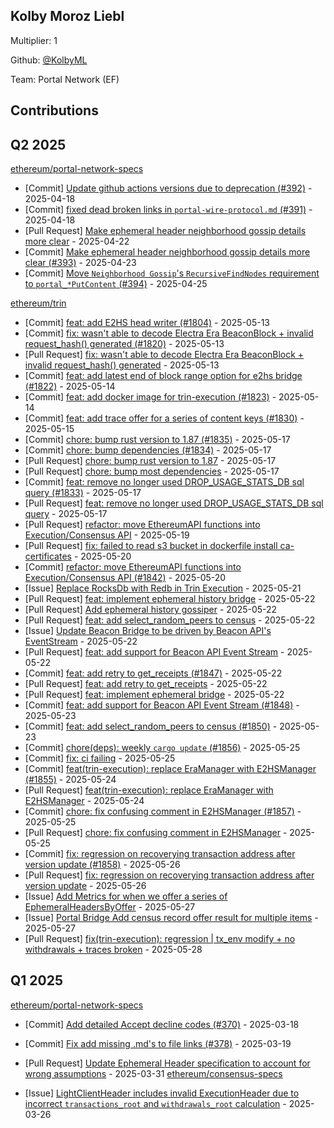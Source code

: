 
## Kolby Moroz Liebl
Multiplier: 1

Github: [@KolbyML](https://github.com/KolbyML)

Team: Portal Network (EF)

## Contributions

## Q2 2025


[ethereum/portal-network-specs](https://github.com/ethereum/portal-network-specs)
* [Commit] [Update github actions versions due to deprecation (#392)](https://github.com/ethereum/portal-network-specs/commit/ffc01f500d3b71b512707a32d5c254b97eebafc1) - 2025-04-18
* [Commit] [fixed dead broken links in `portal-wire-protocol.md` (#391)](https://github.com/ethereum/portal-network-specs/commit/e4cce2e016f89cc6730ec49317b3d624dbd8aea7) - 2025-04-18
* [Pull Request] [Make ephemeral header neighborhood gossip details more clear](https://github.com/ethereum/portal-network-specs/pull/393) - 2025-04-22
* [Commit] [Make ephemeral header neighborhood gossip details more clear (#393)](https://github.com/ethereum/portal-network-specs/commit/23dda51f0d60e700b94d6b4f14dc87e7073c38da) - 2025-04-23
* [Commit] [Move `Neighborhood Gossip`'s `RecursiveFindNodes` requirement to `portal_*PutContent` (#394)](https://github.com/ethereum/portal-network-specs/commit/a9f320dcf7cf698acbe4a80965c3fc255a2afd9c) - 2025-04-25

[ethereum/trin](https://github.com/ethereum/trin)
* [Commit] [feat: add E2HS head writer (#1804)](https://github.com/ethereum/trin/commit/eb00a65a47ef5b16ff3714af95e630e1c2469e91) - 2025-05-13
* [Commit] [fix: wasn't able to decode Electra Era BeaconBlock + invalid request_hash() generated (#1820)](https://github.com/ethereum/trin/commit/e655405631a1339fd17c538a45bfecbbbb1a79e0) - 2025-05-13
* [Pull Request] [fix: wasn't able to decode Electra Era BeaconBlock + invalid request_hash() generated](https://github.com/ethereum/trin/pull/1820) - 2025-05-13
* [Commit] [feat: add latest end of block range option for e2hs bridge (#1822)](https://github.com/ethereum/trin/commit/bf699ebf182af59beadb5d9d7b28e7b506b9c168) - 2025-05-14
* [Commit] [feat: add docker image for trin-execution (#1823)](https://github.com/ethereum/trin/commit/c569cf40b072c3c85a8b2e1209e5ab3f4b6f3b71) - 2025-05-14
* [Commit] [feat: add trace offer for a series of content keys (#1830)](https://github.com/ethereum/trin/commit/5dca37d0634266e68191eb57a2365ffc6f16495f) - 2025-05-15
* [Commit] [chore: bump rust version to 1.87 (#1835)](https://github.com/ethereum/trin/commit/576db5931bf396ba24a065f5f6d0e3ec85e04ea4) - 2025-05-17
* [Commit] [chore: bump dependencies (#1834)](https://github.com/ethereum/trin/commit/7a72fd5d6c9618d40dc9c2aa166b98d917514966) - 2025-05-17
* [Pull Request] [chore: bump rust version to 1.87](https://github.com/ethereum/trin/pull/1835) - 2025-05-17
* [Pull Request] [chore: bump most dependencies](https://github.com/ethereum/trin/pull/1834) - 2025-05-17
* [Commit] [feat: remove no longer used DROP_USAGE_STATS_DB sql query (#1833)](https://github.com/ethereum/trin/commit/66ea84ef8ac97090765ef4926bc9e1a48964ae3f) - 2025-05-17
* [Pull Request] [feat: remove no longer used DROP_USAGE_STATS_DB sql query](https://github.com/ethereum/trin/pull/1833) - 2025-05-17
* [Pull Request] [refactor: move EthereumAPI functions into Execution/Consensus API](https://github.com/ethereum/trin/pull/1842) - 2025-05-19
* [Pull Request] [fix: failed to read s3 bucket in dockerfile install ca-certificates](https://github.com/ethereum/trin/pull/1843) - 2025-05-20
* [Commit] [refactor: move EthereumAPI functions into Execution/Consensus API (#1842)](https://github.com/ethereum/trin/commit/e5a7a478def82441127bafb8fb80d11e268df25c) - 2025-05-20
* [Issue] [Replace RocksDb with Redb in Trin Execution](https://github.com/ethereum/trin/issues/1845) - 2025-05-21
* [Pull Request] [feat: implement ephemeral history bridge](https://github.com/ethereum/trin/pull/1852) - 2025-05-22
* [Pull Request] [Add ephemeral history gossiper](https://github.com/ethereum/trin/pull/1851) - 2025-05-22
* [Pull Request] [feat: add select_random_peers to census](https://github.com/ethereum/trin/pull/1850) - 2025-05-22
* [Issue] [Update Beacon Bridge to be driven by Beacon API's EventStream](https://github.com/ethereum/trin/issues/1849) - 2025-05-22
* [Pull Request] [feat: add support for Beacon API Event Stream](https://github.com/ethereum/trin/pull/1848) - 2025-05-22
* [Commit] [feat: add retry to get_receipts (#1847)](https://github.com/ethereum/trin/commit/f4e7050523e43ce935d64381b53b3130971d0b88) - 2025-05-22
* [Pull Request] [feat: add retry to get_receipts](https://github.com/ethereum/trin/pull/1847) - 2025-05-22
* [Pull Request] [feat: implement ephemeral bridge](https://github.com/ethereum/trin/pull/1846) - 2025-05-22
* [Commit] [feat: add support for Beacon API Event Stream (#1848)](https://github.com/ethereum/trin/commit/7f71cc239fe4dd89a9a9196071ed24553a05dccd) - 2025-05-23
* [Commit] [feat: add select_random_peers to census (#1850)](https://github.com/ethereum/trin/commit/9f329859a34625a692d562228c7e9d30dd6e3de3) - 2025-05-23
* [Commit] [chore(deps): weekly `cargo update` (#1856)](https://github.com/ethereum/trin/commit/d5f95e0d62eca5c606222593bb8705bc74b42426) - 2025-05-25
* [Commit] [fix: ci failing](https://github.com/ethereum/trin/commit/5ae42f07292e09ac31d84b48410c589b58efbf13) - 2025-05-25
* [Commit] [feat(trin-execution): replace EraManager with E2HSManager (#1855)](https://github.com/ethereum/trin/commit/47fa17163780e87df9c896b8c0f689173dc29799) - 2025-05-24
* [Pull Request] [feat(trin-execution): replace EraManager with E2HSManager](https://github.com/ethereum/trin/pull/1855) - 2025-05-24
* [Commit] [chore: fix confusing comment in E2HSManager (#1857)](https://github.com/ethereum/trin/commit/022a646c4d4c37cf8e68a59f7a5526195ce85374) - 2025-05-25
* [Pull Request] [chore: fix confusing comment in E2HSManager](https://github.com/ethereum/trin/pull/1857) - 2025-05-25
* [Commit] [fix: regression on recoverying transaction address after version update (#1858)](https://github.com/ethereum/trin/commit/b157344b6b60d9e295983772b070657631fc0742) - 2025-05-26
* [Pull Request] [fix: regression on recoverying transaction address after version update](https://github.com/ethereum/trin/pull/1858) - 2025-05-26
* [Issue] [Add Metrics for when we offer a series of EphemeralHeadersByOffer](https://github.com/ethereum/trin/issues/1862) - 2025-05-27
* [Issue] [Portal Bridge Add census record offer result for multiple items](https://github.com/ethereum/trin/issues/1861) - 2025-05-27
* [Pull Request] [fix(trin-execution): regression | tx_env modify + no withdrawals + traces broken](https://github.com/ethereum/trin/pull/1864) - 2025-05-28
## Q1 2025

[ethereum/portal-network-specs](https://github.com/ethereum/portal-network-specs)
* [Commit] [Add detailed Accept decline codes (#370)](https://github.com/ethereum/portal-network-specs/commit/e68899bbd8bc25776fa80446cbd855de0541e342) - 2025-03-18
* [Commit] [Fix add missing .md's to file links (#378)](https://github.com/ethereum/portal-network-specs/commit/31bc7e58e2e8acfba895d5a12a9ae3472894d398) - 2025-03-19

* [Pull Request] [Update Ephemeral Header specification to account for wrong assumptions](https://github.com/ethereum/portal-network-specs/pull/387) - 2025-03-31
[ethereum/consensus-specs](https://github.com/ethereum/consensus-specs)
* [Issue] [LightClientHeader includes invalid ExecutionHeader due to incorrect `transactions_root` and `withdrawals_root` calculation](https://github.com/ethereum/consensus-specs/issues/4214) - 2025-03-26
